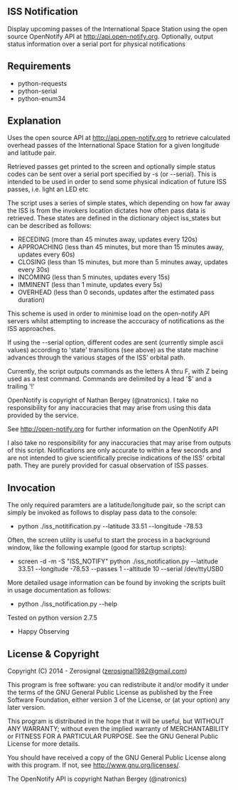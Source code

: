 ISS Notification
---------------- 

Display upcoming passes of the International Space Station using the
open source OpenNotify API at http://api.open-notify.org. Optionally,
output status information over a serial port for physical notifications

Requirements
------------

- python-requests
- python-serial
- python-enum34

Explanation
-----------

Uses the open source API at http://api.open-notify.org to retrieve calculated
overhead passes of the International Space Station for a given longitude and
latitude pair.

Retrieved passes get printed to the screen and optionally simple status codes can
be sent over a serial port specified by -s (or --serial). This is intended to be
used in order to send some physical indication of future ISS passes, i.e. light an
LED etc

The script uses a series of simple states, which depending on how far away the ISS
is from the invokers location dictates how often pass data is retrieved. These 
states are defined in the dictionary object iss_states but can be described as 
follows:

- RECEDING 	(more than 45 minutes away, updates every 120s)
- APPROACHING   	(less than 45 minutes, but more than 15 minutes away, updates every 60s)
- CLOSING		(less than 15 minutes, but more than 5 minutes away, updates every 30s)
- INCOMING	(less than 5 minutes, updates every 15s)
- IMMINENT	(less than 1 minute, updates every 5s)
- OVERHEAD	(less than 0 seconds, updates after the estimated pass duration)

This scheme is used in order to minimise load on the open-notify API servers whilst 
attempting to increase the acccuracy of notifications as the ISS approaches.

If using the --serial option, different codes are sent (currently simple ascii values) 
according to 'state' transitions (see above) as the state machine advances through the
various stages of the ISS' orbital path.

Currently, the script outputs commands as the letters A thru F, with Z being used as a
test command. Commands are delimited by a lead '$' and a trailing '!'  

OpenNotify is copyright of Nathan Bergey (@natronics). I take no responsibility for any 
inaccuracies that may arise from using this data provided by the service. 

See http://open-notify.org for further information on the OpenNotify API

I also take no responsibility for any inaccuracies that may arise from outputs of this 
script. Notifications are only accurate to within a few seconds and are not intended to 
give scientifically precise indications of the ISS' orbital path. They are purely provided
for casual observation of ISS passes.

Invocation
----------

The only required paramters are a latitude/longitude pair, so the script can simply be
invoked as follows to display pass data to the console:

- python ./iss_notitification.py --latitude 33.51 --longitude -78.53

Often, the screen utility is useful to start the process in a background window, like the
following example (good for startup scripts):

- screen -d -m -S "ISS_NOTIFY" python ./iss_notification.py --latitude 33.51 --longitude -78.53
 --passes 1 --altitude 10 --serial /dev/ttyUSB0

More detailed usage information can be found by invoking the scripts built in usage 
documentation as follows:

- python ./iss_notification.py --help

Tested on python version 2.7.5

- Happy Observing

License & Copyright
-------------------

Copyright (C) 2014 - Zerosignal (zerosignal1982@gmail.com)

This program is free software: you can redistribute it and/or modify
it under the terms of the GNU General Public License as published by
the Free Software Foundation, either version 3 of the License, or
(at your option) any later version.

This program is distributed in the hope that it will be useful,
but WITHOUT ANY WARRANTY; without even the implied warranty of
MERCHANTABILITY or FITNESS FOR A PARTICULAR PURPOSE.  See the
GNU General Public License for more details.

You should have received a copy of the GNU General Public License
along with this program.  If not, see <http://www.gnu.org/licenses/>.

The OpenNotify API is copyright Nathan Bergey (@natronics)
